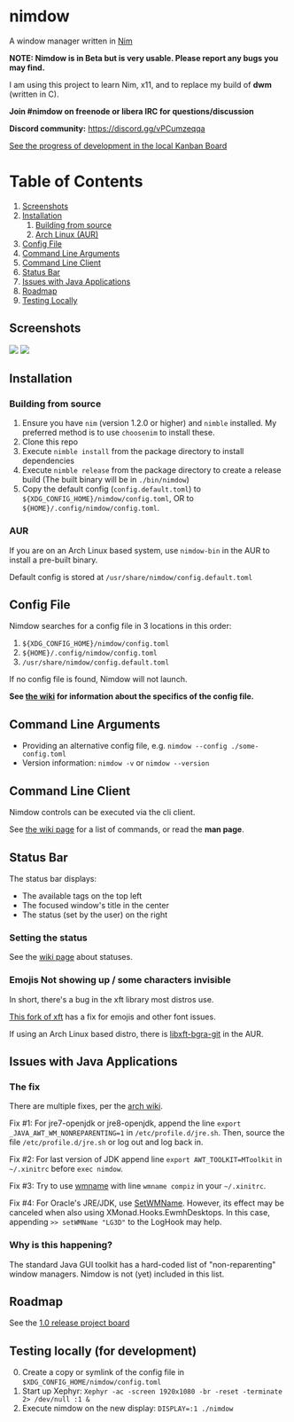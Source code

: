 # nimdow

A window manager written in [Nim](https://nim-lang.org/)

**NOTE: Nimdow is in Beta but is very usable. Please report any bugs you may find.**

I am using this project to learn Nim, x11, and to replace my build of **dwm** (written in C).

**Join #nimdow on freenode or libera IRC for questions/discussion**

**Discord community:** https://discord.gg/vPCumzeqqa

[See the progress of development in the local Kanban Board](https://github.com/avahe-kellenberger/nimdow/projects/1?fullscreen=true)

# Table of Contents

1. [Screenshots](#screenshots)
2. [Installation](#installation)
    1. [Building from source](#building)
    2. [Arch Linux (AUR)](#aur)
3. [Config File](#config)
4. [Command Line Arguments](#cli)
5. [Command Line Client](#cli-client)
6. [Status Bar](#statusbar)
7. [Issues with Java Applications](#issues-with-java-applications)
8. [Roadmap](#roadmap)
9. [Testing Locally](#testing)


## Screenshots

![](https://user-images.githubusercontent.com/34498340/84605679-209c3d80-ae6d-11ea-8823-09b2c8626b55.png)
![](https://user-images.githubusercontent.com/34498340/85915010-bf338180-b811-11ea-990d-7b56c13887f9.png)

## Installation

### Building from source <a name="building"></a>

1. Ensure you have `nim` (version 1.2.0 or higher) and `nimble` installed. My preferred method is to use `choosenim` to install these.
2. Clone this repo
3. Execute `nimble install` from the package directory to install dependencies
4. Execute `nimble release` from the package directory to create a release build (The built binary will be in `./bin/nimdow`)
5. Copy the default config (`config.default.toml`) to `${XDG_CONFIG_HOME}/nimdow/config.toml`, OR to `${HOME}/.config/nimdow/config.toml`.

### AUR

If you are on an Arch Linux based system, use `nimdow-bin` in the AUR to install a pre-built binary.

Default config is stored at `/usr/share/nimdow/config.default.toml`

## Config File <a name="config"></a>

Nimdow searches for a config file in 3 locations in this order:

1. `${XDG_CONFIG_HOME}/nimdow/config.toml`
2. `${HOME}/.config/nimdow/config.toml`
3. `/usr/share/nimdow/config.default.toml`

If no config file is found, Nimdow will not launch.

**See [the wiki](https://github.com/avahe-kellenberger/nimdow/wiki/User-Configuration-File) for information about the specifics of the config file.**

## Command Line Arguments <a name="cli"></a>

- Providing an alternative config file, e.g. `nimdow --config ./some-config.toml`
- Version information: `nimdow -v` or `nimdow --version`

## Command Line Client <a name="cli-client"></a>

Nimdow controls can be executed via the cli client.

See [the wiki page](https://github.com/avahe-kellenberger/nimdow/wiki/CLI-Client) for a list of commands,
or read the **man page**.

## Status Bar <a name="statusbar"></a>

The status bar displays:
- The available tags on the top left
- The focused window's title in the center
- The status (set by the user) on the right

### Setting the status <a name="setting-status"></a>

See the [wiki page](https://github.com/avahe-kellenberger/nimdow/wiki/Setting-the-status) about statuses.

### Emojis Not showing up / some characters invisible

In short, there's a bug in the xft library most distros use.

[This fork of xft](https://gitlab.freedesktop.org/xorg/lib/libxft) has a fix for emojis and other font issues.

If using an Arch Linux based distro, there is [libxft-bgra-git](https://aur.archlinux.org/packages/libxft-bgra-git/) in the AUR.

## Issues with Java Applications

### The fix

There are multiple fixes, per the [arch wiki](https://wiki.archlinux.org/index.php/Java#Gray_window,_applications_not_resizing_with_WM,_menus_immediately_closing).

Fix #1:
For jre7-openjdk or jre8-openjdk, append the line `export _JAVA_AWT_WM_NONREPARENTING=1` in `/etc/profile.d/jre.sh`.
Then, source the file `/etc/profile.d/jre.sh` or log out and log back in.

Fix #2:
For last version of JDK append line `export AWT_TOOLKIT=MToolkit` in `~/.xinitrc` before `exec nimdow`.

Fix #3:
Try to use [wmname](https://tools.suckless.org/x/wmname/) with line `wmname compiz` in your `~/.xinitrc`.

Fix #4:
For Oracle's JRE/JDK, use [SetWMName](https://wiki.haskell.org/Xmonad/Frequently_asked_questions#Using_SetWMName).
However,
its effect may be canceled when also using XMonad.Hooks.EwmhDesktops.
In this case,
appending `>> setWMName "LG3D"` to the LogHook may help.

### Why is this happening?

The standard Java GUI toolkit has a hard-coded list of "non-reparenting" window managers.
Nimdow is not (yet) included in this list.

## Roadmap

See the [1.0 release project board](https://github.com/avahe-kellenberger/nimdow/projects/1)

## Testing locally (for development) <a name="testing"></a>

0. Create a copy or symlink of the config file in `$XDG_CONFIG_HOME/nimdow/config.toml`
1. Start up Xephyr: `Xephyr -ac -screen 1920x1080 -br -reset -terminate 2> /dev/null :1 &`
2. Execute nimdow on the new display: `DISPLAY=:1 ./nimdow`

